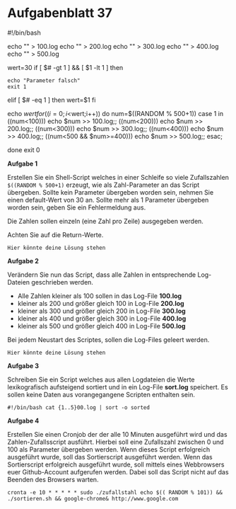 # Aufgabenblatt 37

#!/bin/bash

echo "" > 100.log
echo "" > 200.log
echo "" > 300.log
echo "" > 400.log
echo "" > 500.log

wert=30
if [ $# -gt 1 ] &&  [ $1 -lt 1 ]
then
	
	echo "Parameter falsch"
	exit 1
elif [ $# -eq 1 ]
then 
	wert=$1
fi	

echo $wert
for ((i=0;i<$wert;i++))
do
	num=$((RANDOM % 500+1))
	case 1 in
		$(($num<100))) echo $num >> 100.log;;
		$(($num<200))) echo $num >> 200.log;;
		$(($num<300))) echo $num >> 300.log;;
		$(($num<400))) echo $num >> 400.log;;
		$(($num<500 && $num>=400))) echo $num >> 500.log;;
	esac;

done
exit 0


**Aufgabe 1**

Erstellen Sie ein Shell-Script welches in einer Schleife so viele Zufallszahlen `$((RANDOM % 500+1)` erzeugt, wie als Zahl-Parameter an das Script übergeben.
Sollte kein Parameter übergeben worden sein, nehmen Sie einen default-Wert von 30 an.
Sollte mehr als 1 Parameter übergeben worden sein, geben Sie ein Fehlermeldung aus.

Die Zahlen sollen einzeln (eine Zahl pro Zeile) ausgegeben werden.

Achten Sie auf die Return-Werte.

`Hier könnte deine Lösung stehen`

**Aufgabe 2**

Verändern Sie nun das Script, dass alle Zahlen in entsprechende Log-Dateien geschrieben werden.

+ Alle Zahlen kleiner als 100 sollen in das Log-File **100.log**
+ kleiner als 200 und größer gleich 100 in Log-File **200.log**
+ kleiner als 300 und größer gleich 200 in Log-File **300.log**
+ kleiner als 400 und größer gleich 300 in Log-File **400.log**
+ kleiner als 500 und größer gleich 400 in Log-File **500.log**

Bei jedem Neustart des Scriptes, sollen die Log-Files geleert werden.

`Hier könnte deine Lösung stehen`

**Aufgabe 3**

Schreiben Sie ein Script welches aus allen Logdateien die Werte lexikografisch aufsteigend sortiert und in ein Log-File **sort.log** speichert. Es sollen keine Daten aus vorangegangene Scripten enthalten sein.

`#!/bin/bash
cat {1..5}00.log | sort -o sorted
`

**Aufgabe 4**

Erstellen Sie einen Cronjob der der alle 10 Minuten ausgeführt wird und das Zahlen-Zufallsscript ausführt. Hierbei soll eine Zufallszahl zwischen 0 und 100 als Parameter übergeben werden. 
Wenn dieses Script erfolgreich ausgeführt wurde, soll das Sortierscript ausgeführt werden.
Wenn das Sortierscript erfolgreich ausgeführt wurde, soll mittels eines Webbrowsers euer Github-Account aufgerufen werden. Dabei soll das Script nicht auf das Beenden des Browsers warten.

`cronta -e
10 * * * * * sudo ./zufallstahl echo $(( RANDOM % 101)) && ./sortieren.sh && google-chrome& http://www.google.com
`
